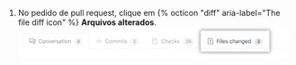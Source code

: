 1. No pedido de pull request, clique em {% octicon "diff" aria-label="The file diff icon" %} **Arquivos alterados**. ![Guia Files changed (Arquivos alterados) da pull request](/assets/images/help/pull_requests/pull-request-tabs-changed-files.png)
